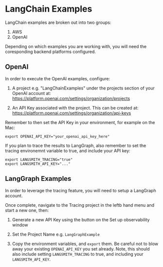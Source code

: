 # LangChain Examples

LangChain examples are broken out into two groups:

1. AWS 
2. OpenAI

Depending on which examples you are working with, you will need the coresponding backend 
platforms configured. 


## OpenAI

In order to execute the OpenAI examples, configure:

1. A project e.g. "LangChainExamples" under the projects section of your OpenAI account at: https://platform.openai.com/settings/organization/projects

2. An API Key associated with the project. This can be created at: https://platform.openai.com/settings/organization/api-keys

Remember to then set the API Key in your environment, for example on the Mac:

`export OPENAI_API_KEY="your_openai_api_key_here"`

If you plan to trace the results to LangGraph, also remember to set the tracing environemnt variable to true, and include your API key:

```
export LANGSMITH_TRACING="true"
export LANGSMITH_API_KEY="..."
```

## LangGraph Examples

In order to leverage the tracing feature, you will need to setup a LangGraph account.

Once complete, navigate to the Tracing project in the leftb hand menu and start a new one, then:

1. Generate a new API Key using the button on the Set up observability window

2. Set the Project Name e.g. `LangGraphExample`

3. Copy the environment variables, and `export` them. Be careful not to blow away your existing `OPENAI_API_KEY` you set already. Note, this should also include setting `LANGSMITH_TRACING` to true, and including your `LANGSMITH_API_KEY`. 

